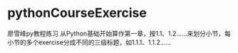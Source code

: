 # pythonCourseExercise
廖雪峰py教程练习
从Python基础开始算作第一章，按1.1、1.2……来划分小节，每小节的多个exercise分成不同的三级标题，如1.1.1、1.1.2……